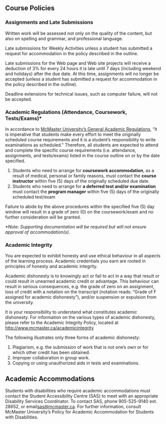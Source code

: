 <h2>Course Policies</h2>

<h3>Assignments and Late Submissions</h3>

<p>Written work will be assessed not only on the quality of the content, but also on spelling and grammar, and professional language.</p>

<p>Late submissions for Weekly Activities unless a student has submitted a request for accommodation in the policy described in the outline.</p>

<p>Late submissions for the Web page and Web site projects will receive a deduction of 3% for every 24 hours it is late until 7 days (including weekend and holidays) after the due date. At this time, assignments will no longer be accepted (unless a student has submitted a request for accommodation in the policy described in the outline).</p>

<p>Deadline extensions for technical issues, such as computer failure, will not be accepted.</p>

<h3>Academic Regulations (Attendance, Coursework, Tests/Exams)*</h3>

<p>In accordance to <a href="http://academiccalendars.romcmaster.ca/content.php?catoid=7&amp;navoid=559">McMaster University’s General Academic Regulations</a>, “it is imperative that students make every effort to meet the originally scheduled course requirements and it is a student’s responsibility to write examinations as scheduled.” Therefore, all students are expected to attend and complete the specific course requirements (i.e. attendance, assignments, and tests/exams) listed in the course outline on or by the date specified.  </p>

<ol>
<li>Students who need to arrange for <strong>coursework accommodation</strong>, as a result of medical, personal or family reasons, must contact the <strong>course instructor</strong> within five (5) days of the originally scheduled due date. </li>
<li>Students who need to arrange for <strong>a deferred test and/or examination</strong> must contact the <strong>program manager</strong> within five (5) days of the originally scheduled test/exam</li>
</ol>

<p>Failure to abide by the above procedures within the specified five (5) day window will result in a grade of zero (0) on the coursework/exam and no further consideration will be granted.  </p>

<p><em>*Note: Supporting documentation will be required but will not ensure approval of accommodation(s).</em> </p>

<h3>Academic Integrity</h3>

<p>You are expected to exhibit honesty and use ethical behaviour in all aspects of the learning process. Academic credentials you earn are rooted in principles of honesty and academic integrity. </p>

<p>Academic dishonesty is to knowingly act or fail to act in a way that result or could result in unearned academic credit or advantage. This behaviour can result in serious consequences, e.g. the grade of zero on an assignment, loss of credit with a notation on the transcript (notation reads: “Grade of F assigned for academic dishonesty”), and/or suspension or expulsion from the university. </p>

<p>It is your responsibility to understand what constitutes academic dishonesty. For information on the various types of academic dishonesty, please refer to the Academic Integrity Policy, located at <a href="http://www.mcmaster.ca/academicintegrity">http://www.mcmaster.ca/academicintegrity</a></p>

<p>The following illustrates only three forms of academic dishonesty: </p>

<ol>
<li>Plagiarism, e.g. the submission of work that is not one’s own or for which other credit has been obtained. </li>
<li>Improper collaboration in group work. </li>
<li>Copying or using unauthorized aids in tests and examinations. </li>
</ol>

<h2>Academic Accommodations</h2>

<p>Students with disabilities who require academic accommodations must contact the Student Accessibility Centre (SAS) to meet with an appropriate Disability Services Coordinator. To contact SAS, phone 905-525-9140 ext. 28652, or email<a href="mailto:sas@mcmaster.ca">sas@mcmaster.ca</a>. For further information, consult McMaster University’s Policy for Academic Accommodation for Students with Disabilities. </p>

